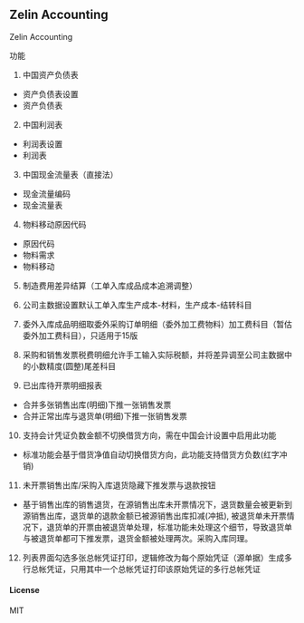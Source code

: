 ## Zelin Accounting

Zelin Accounting

功能
1. 中国资产负债表
  - 资产负债表设置
  - 资产负债表

2. 中国利润表
  - 利润表设置
  - 利润表

3. 中国现金流量表（直接法）
  - 现金流量编码
  - 现金流量表

4. 物料移动原因代码
  - 原因代码
  - 物料需求
  - 物料移动

5. 制造费用差异结算（工单入库成品成本追溯调整）

6. 公司主数据设置默认工单入库生产成本-材料，生产成本-结转科目

7. 委外入库成品明细取委外采购订单明细（委外加工费物料）加工费科目（暂估委外加工费科目），只适用于15版

8. 采购和销售发票税费明细允许手工输入实际税额，并将差异调至公司主数据中的小数精度(圆整)尾差科目

9. 已出库待开票明细报表
  - 合并多张销售出库(明细)下推一张销售发票
  - 合并正常出库与退货单(明细)下推一张销售发票

10. 支持会计凭证负数金额不切换借货方向，需在中国会计设置中启用此功能
  - 标准功能会基于借货净值自动切换借货方向，此功能支持借货方负数(红字冲销)

11. 未开票销售出库/采购入库退货隐藏下推发票与退款按钮
- 基于销售出库的销售退货，在源销售出库未开票情况下，退货数量会被更新到源销售出库，退货单的退款金额已被源销售出库扣减(冲抵), 被退货单未开票情况下，退货单的开票由被退货单处理，标准功能未处理这个细节，导致退货单与被退货单都可下推发票，退货金额被处理两次。采购入库同理。

12. 列表界面勾选多张总帐凭证打印，逻辑修改为每个原始凭证（源单据）生成多行总帐凭证，只用其中一个总帐凭证打印该原始凭证的多行总帐凭证

#### License

MIT